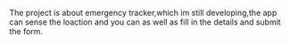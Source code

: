 The project is about emergency tracker,which im still developing,the app can sense the loaction and you can as well as fill in the details and submit the form.

 
